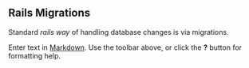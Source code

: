 ## Rails Migrations

Standard _rails way_ of handling database changes is via migrations. 

Enter text in [Markdown](http://daringfireball.net/projects/markdown/). Use the toolbar above, or click the **?** button for formatting help.
